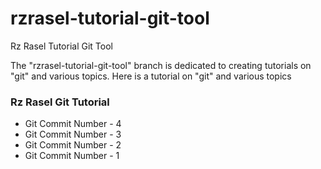 # rzrasel-tutorial-git-tool
Rz Rasel Tutorial Git Tool

The "rzrasel-tutorial-git-tool" branch is dedicated to creating tutorials on "git" and various topics. Here is a tutorial on "git" and various topics

### Rz Rasel Git Tutorial
- Git Commit Number - 4
- Git Commit Number - 3
- Git Commit Number - 2
- Git Commit Number - 1